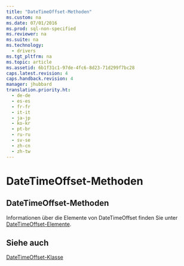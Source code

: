 ```yaml
---
title: "DateTimeOffset-Methoden"
ms.custom: na
ms.date: 07/01/2016
ms.prod: sql-non-specified
ms.reviewer: na
ms.suite: na
ms.technology: 
  - drivers
ms.tgt_pltfrm: na
ms.topic: article
ms.assetid: 6b1f31c1-97de-4fc6-8d23-71d299f7bc28
caps.latest.revision: 4
caps.handback.revision: 4
manager: jhubbard
translation.priority.ht: 
  - de-de
  - es-es
  - fr-fr
  - it-it
  - ja-jp
  - ko-kr
  - pt-br
  - ru-ru
  - sv-se
  - zh-cn
  - zh-tw
---
```

# DateTimeOffset-Methoden
    
## DateTimeOffset\-Methoden  
 Informationen über die Elemente von DateTimeOffset finden Sie unter [DateTimeOffset-Elemente](../content/DateTimeOffset-Members.md).  
  
## Siehe auch  
 [DateTimeOffset-Klasse](../content/DateTimeOffset-Class.md)  
  
  